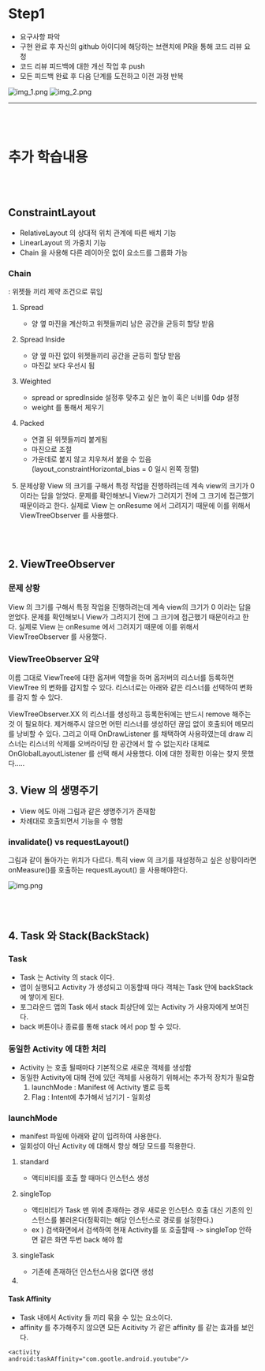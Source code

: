 # Step1

- 요구사항 파악
- 구현 완료 후 자신의 github 아이디에 해당하는 브랜치에 PR을 통해 코드 리뷰 요청
- 코드 리뷰 피드백에 대한 개선 작업 후 push
- 모든 피드백 완료 후 다음 단계를 도전하고 이전 과정 반복

![img_1.png](img_1.png)
![img_2.png](img_2.png)


---
<br></br>

# 추가 학습내용

<br></br>

## ConstraintLayout

- RelativeLayout 의 상대적 위치 관계에 따른 배치 기능
- LinearLayout 의 가중치 기능
- Chain 을 사용해 다른 레이아웃 없이 요소드를 그룹화 가능

### Chain

: 위젯들 끼리 제약 조건으로 묶임

1. Spread
    - 양 옆 마진을 계산하고 위젯들끼리 남은 공간을 균등히 할당 받음
2. Spread Inside
    - 양 옆 마진 없이 위젯들끼리 공간을 균등히 할당 받음
    - 마진값 보다 우선시 됨
3. Weighted
    - spread or spredInside 설정후 맞추고 싶은 높이 혹은 너비를 0dp 설정
    - weight 를 통해서 체우기
4. Packed
    - 연결 된 위젯들끼리 붙게됨
    - 마진으로 조절
    - 가운데로 붙지 않고 치우쳐서 붙을 수 있음(layout_constraintHorizontal_bias = 0 일시 왼쪽 정렬)


1. 문제상황 View 의 크기를 구해서 특정 작업을 진행하려는데 계속 view의 크기가 0 이라는 답을 얻었다. 문제를 확인해보니 View가 그려지기 전에 그 크기에 접근했기 때문이라고 한다. 실제로 View 는
   onResume 에서 그려지기 때문에 이를 위해서 ViewTreeObserver 를 사용했다.

<br></br>

## 2. ViewTreeObserver

### 문제 상황

View 의 크기를 구해서 특정 작업을 진행하려는데 계속 view의 크기가 0 이라는 답을 얻었다. 문제를 확인해보니 View가 그려지기 전에 그 크기에 접근했기 때문이라고 한다. 실제로 View 는 onResume
에서 그려지기 때문에 이를 위해서 ViewTreeObserver 를 사용했다.

### ViewTreeObserver 요약

이름 그대로 ViewTree에 대한 옵저버 역할을 하며 옵저버의 리스너를 등록하면 ViewTree 의 변화를 감지할 수 있다. 리스너로는 아래와 같은 리스너를 선택하여 변화를 감지 할 수 있다.

ViewTreeObserver.XX 의 리스너를 생성하고 등록한뒤에는 반드시 remove 해주는 것 이 필요하다. 제거해주시 않으면 어떤 리스너를 생성하던 끊임 없이 호출되어 메모리를 낭비할 수 있다. 그리고 이때
OnDrawListener 를 채택하여 사용하였는데 draw 리스너는 리스너의 삭제를 오버라이딩 한 공간에서 할 수 없는지라 대체로 OnGlobalLayoutListener 를 선택 해서 사용했다. 이에 대한 정확한
이유는 찾지 못했다.....

## 3. View 의 생명주기

- View 에도 아래 그림과 같은 생명주기가 존재함
- 차례대로 호출되면서 기능을 수 행함

### invalidate() vs requestLayout()

그림과 같이 돌아가는 위치가 다르다. 특히 view 의 크기를 재설정하고 싶은 상황이라면 onMeasure()를 호출하는 requestLayout() 을 사용해야한다.

![img.png](img.png)

<br></br>

## 4. Task 와 Stack(BackStack)

### Task

- Task 는 Activity 의 stack 이다.
- 앱이 실행되고 Activity 가 생성되고 이동할때 마다 객체는 Task 안에 backStack 에 쌓이게 된다.
- 포그라운드 앱의 Task 에서 stack 최상단에 있는 Activity 가 사용자에게 보여진다.
- back 버튼이나 종료를 통해 stack 에서 pop 할 수 있다.

### 동일한 Activity 에 대한 처리   

- Activity 는 호출 될때마다 기본적으로 새로운 객체를 생성함
- 동일한 Activity에 대해 전에 있던 객체를 사용하기 위해서는 추가적 장치가 필요함
    1. launchMode : Manifest 에 Activity 별로 등록
    2. Flag : Intent에 추가해서 넘기기 - 일회성

### launchMode

- manifest 파일에 아래와 같이 입려하여 사용한다.
- 일회성이 아닌 Activity 에 대해서 항상 해당 모드를 적용한다.

1. standard
    - 액티비티를 호출 할 때마다 인스턴스 생성

2. singleTop
    - 액티비티가 Task 맨 위에 존재하는 경우 새로운 인스턴스 호출 대신 기존의 인스턴스를 불러온다(정확히는 해당 인스턴스로 경로를 설정한다.)
    - ex ) 검색화면에서 검색하여 현재 Activity를 또 호출할때 -> singleTop 안하면 같은 화면 두번 back 해야 함
3. singleTask
    - 기존에 존재하던 인스턴스사용 없다면 생성
4.

#### Task Affinity

- Task 내에서 Activity 들 끼리 묶을 수 있는 요소이다.
- affinity 를 추가해주지 않으면 모든 Acitivity 가 같은 affinity 를 같는 효과를 보인다.

```
<activity
android:taskAffinity="com.gootle.android.youtube"/>
```



